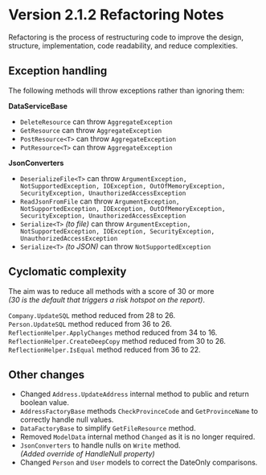 # Version 2.1.2 Refactoring Notes
Refactoring is the process of restructuring code to improve the design, structure, implementation, code readability, and reduce complexities.

## Exception handling
The following methods will throw exceptions rather than ignoring them:

**DataServiceBase**
- `DeleteResource` can throw `AggregateException`
- `GetResource` can throw `AggregateException`
- `PostResource<T>` can throw `AggregateException`
- `PutResource<T>` can throw `AggregateException`

**JsonConverters**
- `DeserializeFile<T>` can throw `ArgumentException, NotSupportedException, IOException, OutOfMemoryException, SecurityException, UnauthorizedAccessException`
- `ReadJsonFromFile` can throw `ArgumentException, NotSupportedException, IOException, OutOfMemoryException, SecurityException, UnauthorizedAccessException`
- `Serialize<T>` _(to file)_ can throw `ArgumentException, NotSupportedException, IOException, SecurityException, UnauthorizedAccessException`
- `Serialize<T>` _(to JSON)_ can throw `NotSupportedException`

## Cyclomatic complexity
The aim was to reduce all methods with a score of 30 or more\
_(30 is the default that triggers a risk hotspot on the report)_.

`Company.UpdateSQL` method reduced from 28 to 26.\
`Person.UpdateSQL` method reduced from 36 to 26.\
`ReflectionHelper.ApplyChanges` method reduced from 34 to 16.\
`ReflectionHelper.CreateDeepCopy` method reduced from 30 to 26.\
`ReflectionHelper.IsEqual` method reduced from 36 to 22.

## Other changes
- Changed `Address.UpdateAddress` internal method to public and return boolean value.
- `AddressFactoryBase` methods `CheckProvinceCode` and `GetProvinceName` to correctly handle null values.
- `DataFactoryBase` to simplify `GetFileResource` method.
- Removed `ModelData` internal method `Changed` as it is no longer required.
- `JsonConverters` to handle nulls on `Write` method.\
_(Added override of HandleNull property)_
- Changed `Person` and `User` models to correct the DateOnly comparisons.

